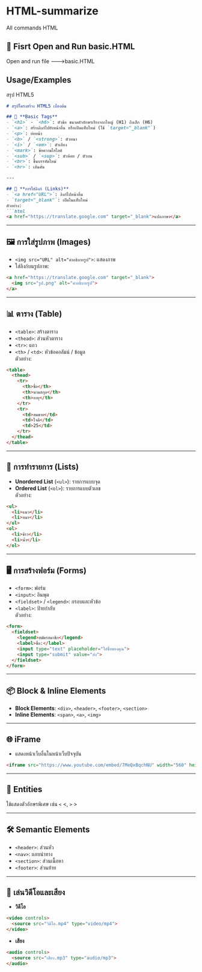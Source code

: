 # HTML-summarize
All commands HTML

## 🚀 Fisrt Open and Run basic.HTML
Open and run file --->basic.HTML


## Usage/Examples

สรุป HTML5

```markdown
# สรุปโครงสร้าง HTML5 เบื้องต้น  

## 📝 **Basic Tags**  
- `<h1>` - `<h6>`: หัวข้อ ขนาดตัวอักษรเรียงจากใหญ่ (H1) ถึงเล็ก (H6)  
- `<a>`: สร้างลิงก์ไปยังหน้าอื่น หรือเปิดแท็บใหม่ (ใช้ `target="_blank"`)  
- `<p>`: ย่อหน้า  
- `<b>` / `<strong>`: ตัวหนา  
- `<i>` / `<em>`: ตัวเอียง  
- `<mark>`: ข้อความไฮไลต์  
- `<sub>` / `<sup>`: ตัวห้อย / ตัวบน  
- `<br>`: ขึ้นบรรทัดใหม่  
- `<hr>`: เส้นคั่น  

---

## 🔗 **การใส่ลิงก์ (Links)**  
- `<a href="URL">`: ลิงก์ไปหน้าอื่น  
- `target="_blank"`: เปิดในแท็บใหม่  
ตัวอย่าง:  
```html
<a href="https://translate.google.com" target="_blank">แปลภาษา</a>
```

---

## 🖼 **การใส่รูปภาพ (Images)**  
- `<img src="URL" alt="คำอธิบายรูป">`: แสดงภาพ  
- ใส่ลิงก์บนรูปภาพ:  
```html
<a href="https://translate.google.com" target="_blank">
  <img src="รูป.png" alt="คำอธิบายรูป">
</a>
```

---

## 📊 **ตาราง (Table)**  
- `<table>`: สร้างตาราง  
- `<thead>`: ส่วนหัวตาราง  
- `<tr>`: แถว  
- `<th>` / `<td>`: หัวข้อคอลัมน์ / ข้อมูล  
ตัวอย่าง:  
```html
<table>
  <thead>
    <tr>
      <th>ชื่อ</th>
      <th>นามสกุล</th>
      <th>อายุ</th>
    </tr>
    <tr>
      <td>สมชาย</td>
      <td>ใจดี</td>
      <td>25</td>
    </tr>
  </thead>
</table>
```

---

## 📝 **การทำรายการ (Lists)**  
- **Unordered List** (`<ul>`): รายการแบบจุด  
- **Ordered List** (`<ol>`): รายการแบบตัวเลข  
ตัวอย่าง:  
```html
<ul>
  <li>แมว</li>
  <li>หมา</li>
</ul>
<ol>
  <li>ข้าว</li>
  <li>น้ำ</li>
</ol>
```

---

## 🖥 **การสร้างฟอร์ม (Forms)**  
- `<form>`: ฟอร์ม  
- `<input>`: อินพุต  
- `<fieldset>` / `<legend>`: กรอบและหัวข้อ  
- `<label>`: ป้ายกำกับ  
ตัวอย่าง:  
```html
<form>
  <fieldset>
    <legend>สมัครสมาชิก</legend>
    <label>ชื่อ:</label>
    <input type="text" placeholder="ใส่ชื่อของคุณ">
    <input type="submit" value="ส่ง">
  </fieldset>
</form>
```

---

## 📦 **Block & Inline Elements**  
- **Block Elements**: `<div>`, `<header>`, `<footer>`, `<section>`  
- **Inline Elements**: `<span>`, `<a>`, `<img>`  

---

## 🌐 **iFrame**  
- แสดงหน้าเว็บอื่นในหน้าเว็บปัจจุบัน  
```html
<iframe src="https://www.youtube.com/embed/7MeQxBqchNU" width="560" height="315"></iframe>
```

---

## 🔢 **Entities**  
ใช้แสดงตัวอักษรพิเศษ เช่น `<` &lt;, `>` &gt;  

---

## 🛠 **Semantic Elements**  
- `<header>`: ส่วนหัว  
- `<nav>`: แถบนำทาง  
- `<section>`: ส่วนเนื้อหา  
- `<footer>`: ส่วนท้าย  

---

## 🎥 **เล่นวิดีโอและเสียง**  
- **วิดีโอ**  
```html
<video controls>
  <source src="วิดีโอ.mp4" type="video/mp4">
</video>
```  
- **เสียง**  
```html
<audio controls>
  <source src="เสียง.mp3" type="audio/mp3">
</audio>
```  

